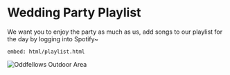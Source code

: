 # Wedding Party Playlist

We want you to enjoy the party as much as us, add songs to our playlist for the day by logging into Spotify~

`embed: html/playlist.html`

![Oddfellows Outdoor Area](/images/oddfellows-02.jpg)
